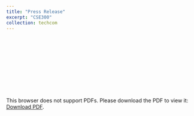 ```yaml
---
title: "Press Release"
excerpt: "CSE300"
collection: techcom
---
```

<object data="https://roshankenia.github.io/files/pressrelease.pdf" type="application/pdf" width="750px" height="750px">
    <embed src="https://roshankenia.github.io/files/pressrelease.pdf" type="application/pdf">
        <p>This browser does not support PDFs. Please download the PDF to view it: <a href="https://roshankenia.github.io/files/pressrelease.pdf">Download PDF</a>.</p>
    </embed>
</object>
